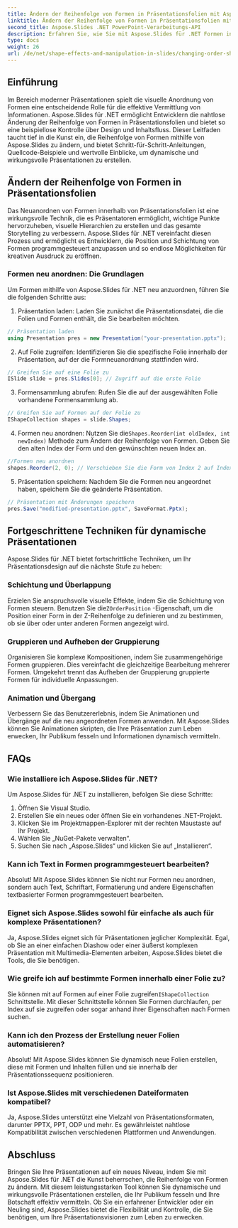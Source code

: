 ```yaml
---
title: Ändern der Reihenfolge von Formen in Präsentationsfolien mit Aspose.Slides
linktitle: Ändern der Reihenfolge von Formen in Präsentationsfolien mit Aspose.Slides
second_title: Aspose.Slides .NET PowerPoint-Verarbeitungs-API
description: Erfahren Sie, wie Sie mit Aspose.Slides für .NET Formen in Präsentationsfolien neu anordnen und bearbeiten. Werten Sie Ihre Präsentationen mit diesem umfassenden Leitfaden auf.
type: docs
weight: 26
url: /de/net/shape-effects-and-manipulation-in-slides/changing-order-shapes/
---
```


## Einführung

Im Bereich moderner Präsentationen spielt die visuelle Anordnung von Formen eine entscheidende Rolle für die effektive Vermittlung von Informationen. Aspose.Slides für .NET ermöglicht Entwicklern die nahtlose Änderung der Reihenfolge von Formen in Präsentationsfolien und bietet so eine beispiellose Kontrolle über Design und Inhaltsfluss. Dieser Leitfaden taucht tief in die Kunst ein, die Reihenfolge von Formen mithilfe von Aspose.Slides zu ändern, und bietet Schritt-für-Schritt-Anleitungen, Quellcode-Beispiele und wertvolle Einblicke, um dynamische und wirkungsvolle Präsentationen zu erstellen.

## Ändern der Reihenfolge von Formen in Präsentationsfolien

Das Neuanordnen von Formen innerhalb von Präsentationsfolien ist eine wirkungsvolle Technik, die es Präsentatoren ermöglicht, wichtige Punkte hervorzuheben, visuelle Hierarchien zu erstellen und das gesamte Storytelling zu verbessern. Aspose.Slides für .NET vereinfacht diesen Prozess und ermöglicht es Entwicklern, die Position und Schichtung von Formen programmgesteuert anzupassen und so endlose Möglichkeiten für kreativen Ausdruck zu eröffnen.

### Formen neu anordnen: Die Grundlagen

Um Formen mithilfe von Aspose.Slides für .NET neu anzuordnen, führen Sie die folgenden Schritte aus:

1. Präsentation laden: Laden Sie zunächst die Präsentationsdatei, die die Folien und Formen enthält, die Sie bearbeiten möchten.

```csharp
// Präsentation laden
using Presentation pres = new Presentation("your-presentation.pptx");
```

2. Auf Folie zugreifen: Identifizieren Sie die spezifische Folie innerhalb der Präsentation, auf der die Formneuanordnung stattfinden wird.

```csharp
// Greifen Sie auf eine Folie zu
ISlide slide = pres.Slides[0]; // Zugriff auf die erste Folie
```

3. Formensammlung abrufen: Rufen Sie die auf der ausgewählten Folie vorhandene Formensammlung ab.

```csharp
// Greifen Sie auf Formen auf der Folie zu
IShapeCollection shapes = slide.Shapes;
```

4.  Formen neu anordnen: Nutzen Sie die`Shapes.Reorder(int oldIndex, int newIndex)` Methode zum Ändern der Reihenfolge von Formen. Geben Sie den alten Index der Form und den gewünschten neuen Index an.

```csharp
//Formen neu anordnen
shapes.Reorder(2, 0); // Verschieben Sie die Form von Index 2 auf Index 0
```

5. Präsentation speichern: Nachdem Sie die Formen neu angeordnet haben, speichern Sie die geänderte Präsentation.

```csharp
// Präsentation mit Änderungen speichern
pres.Save("modified-presentation.pptx", SaveFormat.Pptx);
```

## Fortgeschrittene Techniken für dynamische Präsentationen

Aspose.Slides für .NET bietet fortschrittliche Techniken, um Ihr Präsentationsdesign auf die nächste Stufe zu heben:

### Schichtung und Überlappung

 Erzielen Sie anspruchsvolle visuelle Effekte, indem Sie die Schichtung von Formen steuern. Benutzen Sie die`ZOrderPosition` -Eigenschaft, um die Position einer Form in der Z-Reihenfolge zu definieren und zu bestimmen, ob sie über oder unter anderen Formen angezeigt wird.

### Gruppieren und Aufheben der Gruppierung

Organisieren Sie komplexe Kompositionen, indem Sie zusammengehörige Formen gruppieren. Dies vereinfacht die gleichzeitige Bearbeitung mehrerer Formen. Umgekehrt trennt das Aufheben der Gruppierung gruppierte Formen für individuelle Anpassungen.

### Animation und Übergang

Verbessern Sie das Benutzererlebnis, indem Sie Animationen und Übergänge auf die neu angeordneten Formen anwenden. Mit Aspose.Slides können Sie Animationen skripten, die Ihre Präsentation zum Leben erwecken, Ihr Publikum fesseln und Informationen dynamisch vermitteln.

## FAQs

### Wie installiere ich Aspose.Slides für .NET?

Um Aspose.Slides für .NET zu installieren, befolgen Sie diese Schritte:

1. Öffnen Sie Visual Studio.
2. Erstellen Sie ein neues oder öffnen Sie ein vorhandenes .NET-Projekt.
3. Klicken Sie im Projektmappen-Explorer mit der rechten Maustaste auf Ihr Projekt.
4. Wählen Sie „NuGet-Pakete verwalten“.
5. Suchen Sie nach „Aspose.Slides“ und klicken Sie auf „Installieren“.

### Kann ich Text in Formen programmgesteuert bearbeiten?

Absolut! Mit Aspose.Slides können Sie nicht nur Formen neu anordnen, sondern auch Text, Schriftart, Formatierung und andere Eigenschaften textbasierter Formen programmgesteuert bearbeiten.

### Eignet sich Aspose.Slides sowohl für einfache als auch für komplexe Präsentationen?

Ja, Aspose.Slides eignet sich für Präsentationen jeglicher Komplexität. Egal, ob Sie an einer einfachen Diashow oder einer äußerst komplexen Präsentation mit Multimedia-Elementen arbeiten, Aspose.Slides bietet die Tools, die Sie benötigen.

### Wie greife ich auf bestimmte Formen innerhalb einer Folie zu?

Sie können mit auf Formen auf einer Folie zugreifen`IShapeCollection` Schnittstelle. Mit dieser Schnittstelle können Sie Formen durchlaufen, per Index auf sie zugreifen oder sogar anhand ihrer Eigenschaften nach Formen suchen.

### Kann ich den Prozess der Erstellung neuer Folien automatisieren?

Absolut! Mit Aspose.Slides können Sie dynamisch neue Folien erstellen, diese mit Formen und Inhalten füllen und sie innerhalb der Präsentationssequenz positionieren.

### Ist Aspose.Slides mit verschiedenen Dateiformaten kompatibel?

Ja, Aspose.Slides unterstützt eine Vielzahl von Präsentationsformaten, darunter PPTX, PPT, ODP und mehr. Es gewährleistet nahtlose Kompatibilität zwischen verschiedenen Plattformen und Anwendungen.

## Abschluss

Bringen Sie Ihre Präsentationen auf ein neues Niveau, indem Sie mit Aspose.Slides für .NET die Kunst beherrschen, die Reihenfolge von Formen zu ändern. Mit diesem leistungsstarken Tool können Sie dynamische und wirkungsvolle Präsentationen erstellen, die Ihr Publikum fesseln und Ihre Botschaft effektiv vermitteln. Ob Sie ein erfahrener Entwickler oder ein Neuling sind, Aspose.Slides bietet die Flexibilität und Kontrolle, die Sie benötigen, um Ihre Präsentationsvisionen zum Leben zu erwecken.